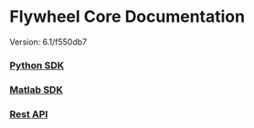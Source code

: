 # Flywheel Core Documentation
Version: 6.1/f550db7

### [Python SDK](python/)

### [Matlab SDK](matlab/)

### [Rest API](swagger/index.html)

